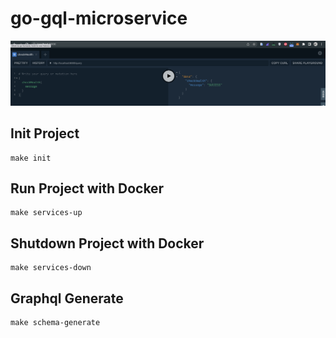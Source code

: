 # go-gql-microservice

![image](/assets/banner.png)

## Init Project
```
make init
```

## Run Project with Docker
```
make services-up
```

## Shutdown Project with Docker
```
make services-down
```

## Graphql Generate
```
make schema-generate
```